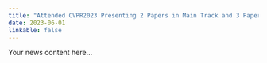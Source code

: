 ```yaml
---
title: "Attended CVPR2023 Presenting 2 Papers in Main Track and 3 Papers in Workshops"
date: 2023-06-01
linkable: false
---
```

Your news content here...
